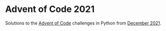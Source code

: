 # Advent of Code 2021

Solutions to the [Advent of Code](https://adventofcode.com/) challenges in Python from [December 2021](https://adventofcode.com/2021). 